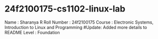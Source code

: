 # 24f2100175-cs1102-linux-lab
Name : Sharanya R
Roll Number : 24f2100175
Course : Electronic Systems, Introduction to Linux and Programming
 #Update: Added more details to README Level : Foundation
